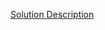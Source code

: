 [Solution Description](https://www.hackerrank.com/domains/java?filters%5Bsubdomains%5D%5B%5D=bignumber)

